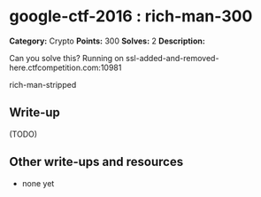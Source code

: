 # google-ctf-2016 : rich-man-300

**Category:** Crypto
**Points:** 300
**Solves:** 2
**Description:**

Can you solve this? Running on ssl-added-and-removed-here.ctfcompetition.com:10981

rich-man-stripped

## Write-up

(TODO)

## Other write-ups and resources

* none yet
